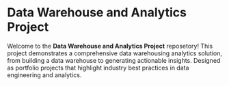 # Data Warehouse and Analytics Project
Welcome to the **Data Warehouse and Analytics Project** reposetory!
This project demonstrates a comprehensive data warehousing analytics solution, from building a data warehouse to generating  actionable insights. Designed as portfolio projects that highlight industry best practices in data engineering and analytics.
